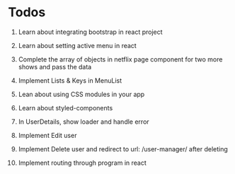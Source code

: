 # Todos 
1. Learn about integrating bootstrap in react project 
2. Learn about setting active menu in react
3. Complete the array of objects in netflix page component for two more shows and pass the data
4. Implement Lists & Keys in MenuList
5. Lean about using CSS modules in your app
6. Learn about styled-components 

7. In UserDetails, show loader and handle error
8. Implement Edit user 
9. Implement Delete user and redirect to url: /user-manager/ after deleting 
10. Implement routing through program in react 